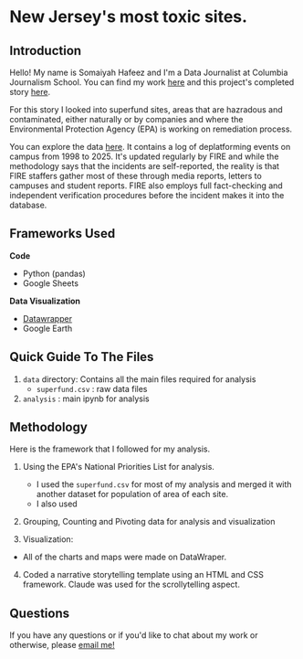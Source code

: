 # New Jersey's most toxic sites.

## Introduction

Hello! My name is Somaiyah Hafeez and I'm a Data Journalist at Columbia Journalism School. You can find my work [here](https://somaiyahhafeez.github.io) and this project's 
completed story [here](https://somaiyahhafeez.github.io/superfunds/).

For this story I looked into superfund sites, areas that are hazradous and contaminated, either naturally or by companies and where the Environmental Protection Agency (EPA) is working on remediation process. 

You can explore the data [here](https://semspub.epa.gov/work/HQ/406089.pdf). It contains a log of deplatforming events on campus from 1998 to 2025. It's updated regularly by FIRE and while the methodology says that the incidents are self-reported, the reality is that FIRE staffers gather most of these through media reports, 
letters to campuses and student reports. FIRE also employs full fact-checking and independent verification procedures before the incident makes it into the database. 


## Frameworks Used

**Code**
- Python (pandas)
- Google Sheets

**Data Visualization**
- [Datawrapper](https://www.datawrapper.de)
- Google Earth


## Quick Guide To The Files

1. `data` directory: Contains all the main files required for analysis 
    - `superfund.csv` : raw data files
2. `analysis` : main ipynb for analysis 


## Methodology 

Here is the framework that I followed for my analysis. 

1. Using the EPA's National Priorities List for analysis.
    - I used the `superfund.csv` for most of my analysis and merged it with another dataset for population of area of each site.
    - I also used 

    
2. Grouping, Counting and Pivoting data for analysis and visualization

3. Visualization:
    
 - All of the charts and maps were made on DataWraper.

4. Coded a narrative storytelling template using an HTML and CSS framework. Claude was used for the scrollytelling aspect.

## Questions

If you have any questions or if you'd like to chat about my work or otherwise, please [email me!](mailto:sh4625@columbia.edu)


    



